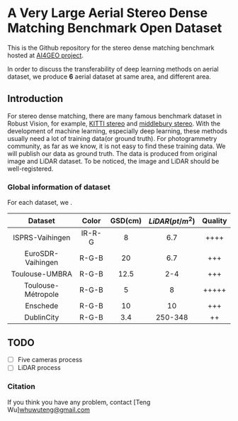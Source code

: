 # A Very Large Aerial Stereo Dense Matching Benchmark Open Dataset

This is the Github repository for the stereo dense matching benchmark hosted at [AI4GEO project](http://ai4geo.eu/index.php). 

In order to discuss the transferability of deep learning methods on aerial dataset, we produce **6** aerial dataset at same area, and different area.

## Introduction

For stereo dense matching, there are many famous benchmark dataset in Robust Vision, for example, [KITTI stereo](http://www.cvlibs.net/datasets/kitti/eval_scene_flow.php?benchmark=stereo) and [middlebury stereo](https://vision.middlebury.edu/stereo/).
With the development of machine learning, especially deep learning, these methods usually need a lot of training data(or ground truth). 
For photogrammetry community, as far as we know, it is not easy to find these training data. We will publish our data as ground truth. The data is produced from original image and LiDAR dataset. To be noticed, the image and LiDAR should be well-registered.

### Global information of dataset

For each dataset, we .


|     Dataset      | Color | GSD(cm) | $LiDAR(pt/m^2)$ |Quality|
| :----------: | :-----------: | :-----------: | :-----------: |:-----------: |
|ISPRS-Vaihingen|IR-R-G|      8      |      6.7      | ++++ |
|EuroSDR-Vaihingen|R-G-B|      20      |      6.7      | +++ |
|Toulouse-UMBRA|R-G-B|      12.5      |      2-4      | +++ |
|Toulouse-Métropole|R-G-B|      5      |      8     | +++++ |
|Enschede|R-G-B|      10      |      10      |+++ |
|DublinCity|R-G-B|      3.4      |      250-348      |++ |





## TODO

- [ ] Five cameras process
- [ ] LiDAR process

### Citation

If you think you have any problem, contact [Teng Wu]<whuwuteng@gmail.com>

